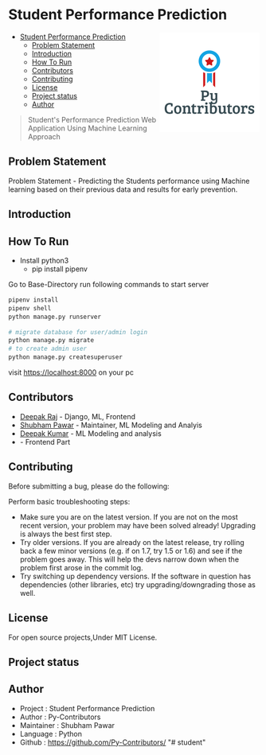 # Student Performance Prediction

<img align="right" src="https://raw.githubusercontent.com/DrakeEntity/project-Image/master/9b2ca712-347a-4987-bac7-a4c3d106ed24_200x200.png" alt="pycontributors logo">

- [Student Performance Prediction](#student-performance-prediction)
  - [Problem Statement](#problem-statement)
  - [Introduction](#introduction)
  - [How To Run](#how-to-run)
  - [Contributors](#contributors)
  - [Contributing](#contributing)
  - [License](#license)
  - [Project status](#project-status)
  - [Author](#author)

> Student's Performance Prediction Web Application Using Machine Learning Approach

## Problem Statement

Problem Statement - Predicting the Students performance using Machine learning based on their previous data and results for early prevention.

## Introduction

## How To Run

- Install python3
  - pip install pipenv

Go to Base-Directory run following commands to start server

```bash
pipenv install
pipenv shell
python manage.py runserver
```

```bash
# migrate database for user/admin login
python manage.py migrate 
# to create admin user
python manage.py createsuperuser
```

visit <https://localhost:8000> on your pc

## Contributors


- [Deepak Raj](https://github.com/shubham5351) - Django, ML, Frontend
- [Shubham Pawar](https://github.com/shubham5351) - Maintainer, ML Modeling and Analyis
- [Deepak Kumar](https://github.com/dkpcs92) - ML Modeling and analysis
- []() - Frontend Part

## Contributing

Before submitting a bug, please do the following:

Perform basic troubleshooting steps:

- Make sure you are on the latest version. If you are not on the most recent version, your problem may have been solved already! Upgrading is always the best first step.
- Try older versions. If you are already on the latest release, try rolling back a few minor versions (e.g. if on 1.7, try 1.5 or 1.6) and see if the problem goes away. This will help the devs narrow down when the problem first arose in the commit log.
- Try switching up dependency versions. If the software in question has dependencies (other libraries, etc) try upgrading/downgrading those as well.

## License

For open source projects,Under MIT License.

## Project status

## Author

- Project : Student Performance Prediction
- Author  : Py-Contributors
- Maintainer : Shubham Pawar
- Language : Python
- Github : <https://github.com/Py-Contributors/>
"# student" 
